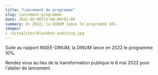 ```yaml
---
title: "Lancement du programme"
slug: lancement-programme
date: 2021-05-06T13:00:00+01:00
summary: En 2022, la DINUM lance le programme 10%.
images:
- /actualites/blackbox-auditing.jpg
---
```


Suite au rapport INSEE-DINUM, la DINUM lance en 2022 le programme 10%.

Rendez vous au lieu de la transformation publique le 6 mai 2022 pour l'atelier de lancement.
